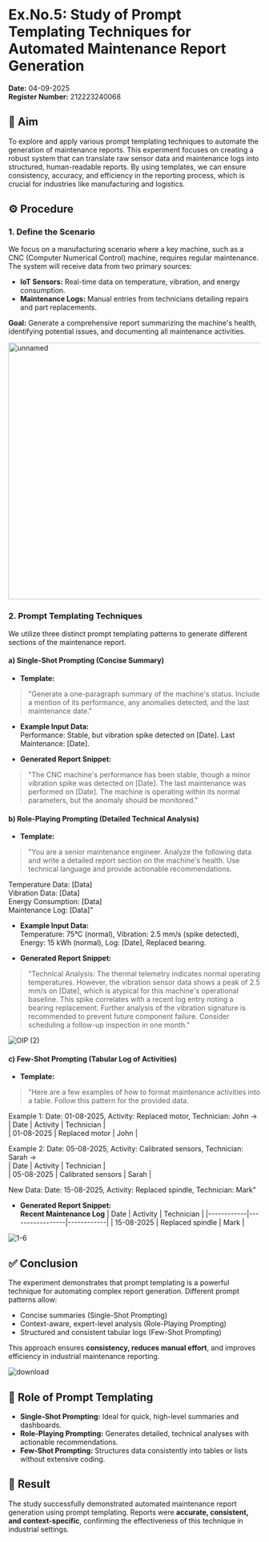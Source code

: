 # Ex.No.5: Study of Prompt Templating Techniques for Automated Maintenance Report Generation
**Date:** 04-09-2025  
**Register Number:** 212223240068  


## 🎯 Aim
To explore and apply various prompt templating techniques to automate the generation of maintenance reports. This experiment focuses on creating a robust system that can translate raw sensor data and maintenance logs into structured, human-readable reports. By using templates, we can ensure consistency, accuracy, and efficiency in the reporting process, which is crucial for industries like manufacturing and logistics.



## ⚙️ Procedure

### 1. Define the Scenario
We focus on a manufacturing scenario where a key machine, such as a CNC (Computer Numerical Control) machine, requires regular maintenance. The system will receive data from two primary sources:  

- **IoT Sensors:** Real-time data on temperature, vibration, and energy consumption.  
- **Maintenance Logs:** Manual entries from technicians detailing repairs and part replacements.  

**Goal:** Generate a comprehensive report summarizing the machine's health, identifying potential issues, and documenting all maintenance activities.

<img width="512" height="512" alt="unnamed" src="https://github.com/user-attachments/assets/691113e3-96f8-4671-8f51-423a0258c1ec" />


### 2. Prompt Templating Techniques
We utilize three distinct prompt templating patterns to generate different sections of the maintenance report.

#### a) Single-Shot Prompting (Concise Summary)
- **Template:**  
> "Generate a one-paragraph summary of the machine's status. Include a mention of its performance, any anomalies detected, and the last maintenance date."

- **Example Input Data:**  
Performance: Stable, but vibration spike detected on [Date]. Last Maintenance: [Date].

- **Generated Report Snippet:**  
> "The CNC machine's performance has been stable, though a minor vibration spike was detected on [Date]. The last maintenance was performed on [Date]. The machine is operating within its normal parameters, but the anomaly should be monitored."





#### b) Role-Playing Prompting (Detailed Technical Analysis)
- **Template:**  
> "You are a senior maintenance engineer. Analyze the following data and write a detailed report section on the machine's health. Use technical language and provide actionable recommendations.  

Temperature Data: [Data]  
Vibration Data: [Data]  
Energy Consumption: [Data]  
Maintenance Log: [Data]"

- **Example Input Data:**  
Temperature: 75°C (normal), Vibration: 2.5 mm/s (spike detected), Energy: 15 kWh (normal), Log: [Date], Replaced bearing.

- **Generated Report Snippet:**  
> "Technical Analysis: The thermal telemetry indicates normal operating temperatures. However, the vibration sensor data shows a peak of 2.5 mm/s on [Date], which is atypical for this machine's operational baseline. This spike correlates with a recent log entry noting a bearing replacement. Further analysis of the vibration signature is recommended to prevent future component failure. Consider scheduling a follow-up inspection in one month."


![OIP (2)](https://github.com/user-attachments/assets/7c7e63f3-9ea0-4057-b30a-92ad287eb492)

#### c) Few-Shot Prompting (Tabular Log of Activities)
- **Template:**  
> "Here are a few examples of how to format maintenance activities into a table. Follow this pattern for the provided data.  

Example 1: Date: 01-08-2025, Activity: Replaced motor, Technician: John →  
| Date | Activity | Technician |  
| 01-08-2025 | Replaced motor | John |  

Example 2: Date: 05-08-2025, Activity: Calibrated sensors, Technician: Sarah →  
| Date | Activity | Technician |  
| 05-08-2025 | Calibrated sensors | Sarah |  

New Data: Date: 15-08-2025, Activity: Replaced spindle, Technician: Mark"

- **Generated Report Snippet:**  
**Recent Maintenance Log**
| Date       | Activity          | Technician |
|------------|-----------------|------------|
| 15-08-2025 | Replaced spindle | Mark       |

![1-6](https://github.com/user-attachments/assets/8625954e-f244-4a5d-bef4-ca9a42761773)



## ✅ Conclusion
The experiment demonstrates that prompt templating is a powerful technique for automating complex report generation. Different prompt patterns allow:  

- Concise summaries (Single-Shot Prompting)  
- Context-aware, expert-level analysis (Role-Playing Prompting)  
- Structured and consistent tabular logs (Few-Shot Prompting)  

This approach ensures **consistency, reduces manual effort**, and improves efficiency in industrial maintenance reporting.

![download](https://github.com/user-attachments/assets/000e6811-2629-42af-9ed1-dc166056be02)




## 🔑 Role of Prompt Templating
- **Single-Shot Prompting:** Ideal for quick, high-level summaries and dashboards.  
- **Role-Playing Prompting:** Generates detailed, technical analyses with actionable recommendations.  
- **Few-Shot Prompting:** Structures data consistently into tables or lists without extensive coding.



## 📝 Result
The study successfully demonstrated automated maintenance report generation using prompt templating. Reports were **accurate, consistent, and context-specific**, confirming the effectiveness of this technique in industrial settings.
